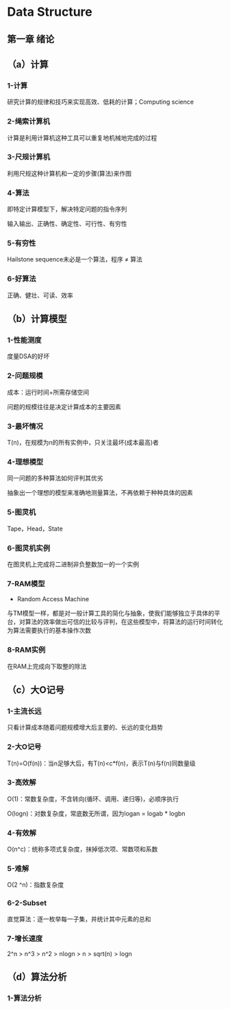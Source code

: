 # Data Structure

## 第一章 绪论

## （a）计算

### 1-计算

研究计算的规律和技巧来实现高效、低耗的计算；Computing science

### 2-绳索计算机

计算是利用计算机这种工具可以重复地机械地完成的过程

### 3-尺规计算机

利用尺规这种计算机和一定的步骤(算法)来作图

### 4-算法

即特定计算模型下，解决特定问题的指令序列

输入输出、正确性、确定性、可行性、有穷性

### 5-有穷性

Hailstone sequence未必是一个算法，程序 ≠ 算法

### 6-好算法

正确、健壮、可读、效率

## （b）计算模型

### 1-性能测度

度量DSA的好坏

### 2-问题规模

成本：运行时间+所需存储空间

问题的规模往往是决定计算成本的主要因素

### 3-最坏情况

T(n)，在规模为n的所有实例中，只关注最坏(成本最高)者

### 4-理想模型

同一问题的多种算法如何评判其优劣

抽象出一个理想的模型来准确地测量算法，不再依赖于种种具体的因素

### 5-图灵机

Tape，Head，State

### 6-图灵机实例

在图灵机上完成将二进制非负整数加一的一个实例

### 7-RAM模型

- Random Access Machine

与TM模型一样，都是对一般计算工具的简化与抽象，使我们能够独立于具体的平台，对算法的效率做出可信的比较与评判，在这些模型中，将算法的运行时间转化为算法需要执行的基本操作次数

### 8-RAM实例

在RAM上完成向下取整的除法

## （c）大O记号

### 1-主流长远

只看计算成本随着问题规模增大后主要的、长远的变化趋势

### 2-大O记号

T(n)=O(f(n))：当n足够大后，有T(n)<c*f(n)，表示T(n)与f(n)同数量级

### 3-高效解

O(1)：常数复杂度，不含转向(循环、调用、递归等)，必顺序执行

O(logn)：对数复杂度，常底数无所谓，因为logan = logab * logbn

### 4-有效解

O(n^c)：统称多项式复杂度，抹掉低次项、常数项和系数

### 5-难解

O(2 ^n)：指数复杂度

### 6-2-Subset

直觉算法：逐一枚举每一子集，并统计其中元素的总和

### 7-增长速度

2^n > n^3 > n^2 > nlogn > n > sqrt(n) > logn

## （d）算法分析

### 1-算法分析